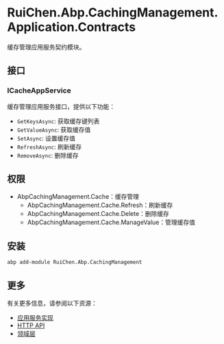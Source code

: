 # RuiChen.Abp.CachingManagement.Application.Contracts

缓存管理应用服务契约模块。

## 接口

### ICacheAppService

缓存管理应用服务接口，提供以下功能：

* `GetKeysAsync`: 获取缓存键列表
* `GetValueAsync`: 获取缓存值
* `SetAsync`: 设置缓存值
* `RefreshAsync`: 刷新缓存
* `RemoveAsync`: 删除缓存

## 权限

* AbpCachingManagement.Cache：缓存管理
  * AbpCachingManagement.Cache.Refresh：刷新缓存
  * AbpCachingManagement.Cache.Delete：删除缓存
  * AbpCachingManagement.Cache.ManageValue：管理缓存值

## 安装

```bash
abp add-module RuiChen.Abp.CachingManagement
```

## 更多

有关更多信息，请参阅以下资源：

* [应用服务实现](../RuiChen.Abp.CachingManagement.Application/README.md)
* [HTTP API](../RuiChen.Abp.CachingManagement.HttpApi/README.md)
* [领域层](../RuiChen.Abp.CachingManagement.Domain/README.md)
